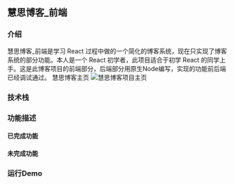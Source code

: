 ## 慧思博客_前端
### 介绍
慧思博客_前端是学习 React 过程中做的一个简化的博客系统，现在只实现了博客系统的部分功能。本人是一个 React 初学者，此项目适合于初学 React 的同学上手。这是此博客项目的前端部分，后端部分用原生Node编写，实现的功能前后端已经调试通过。
慧思博客主页
![慧思博客项目主页](https://images.cnblogs.com/cnblogs_com/zhangguicheng/1682690/o_200410070834%E6%85%A7%E6%80%9D%E5%8D%9A%E5%AE%A2%E4%B8%BB%E9%A1%B5_900_400Github%E7%94%A8.png)

### 技术栈

### 功能描述

#### 已完成功能

#### 未完成功能

### 运行Demo

